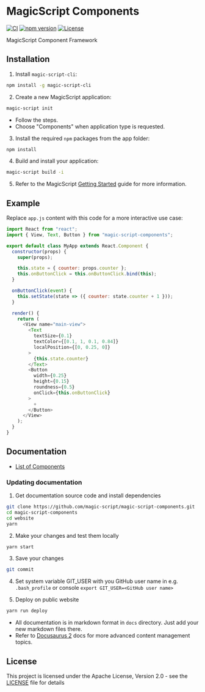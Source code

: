 # MagicScript Components

[![CI](https://github.com/magic-script/magic-script-components/workflows/CI/badge.svg)](https://github.com/magic-script/magic-script-components/actions) [![npm version](https://badge.fury.io/js/magic-script-components.svg)](https://badge.fury.io/js/magic-script-components) [![License](http://img.shields.io/:license-Apache%202.0-blue.svg)](LICENSE)

MagicScript Component Framework

## Installation

1. Install `magic-script-cli`:

```bash
npm install -g magic-script-cli
```

2. Create a new MagicScript application:

```bash
magic-script init
```

- Follow the steps.
- Choose "Components" when application type is requested.

3. Install the required `npm` packages from the app folder:

```bash
npm install
```

4. Build and install your application:

```bash
magic-script build -i
```

5. Refer to the MagicScript [Getting Started](https://www.magicscript.org/docs/getting-started) guide for more information.

## Example

Replace `app.js` content with this code for a more interactive use case:

```javascript
import React from "react";
import { View, Text, Button } from "magic-script-components";

export default class MyApp extends React.Component {
  constructor(props) {
    super(props);

    this.state = { counter: props.counter };
    this.onButtonClick = this.onButtonClick.bind(this);
  }

  onButtonClick(event) {
    this.setState(state => ({ counter: state.counter + 1 }));
  }

  render() {
    return (
      <View name="main-view">
        <Text
          textSize={0.1}
          textColor={[0.1, 1, 0.1, 0.84]}
          localPosition={[0, 0.25, 0]}
        >
          {this.state.counter}
        </Text>
        <Button
          width={0.25}
          height={0.15}
          roundness={0.5}
          onClick={this.onButtonClick}
        >
          +
        </Button>
      </View>
    );
  }
}
```

## Documentation

- [List of Components](docs/Components.md)

### Updating documentation

1. Get documentation source code and install dependencies

```bash
git clone https://github.com/magic-script/magic-script-components.git
cd magic-script-components
cd website
yarn
```

2. Make your changes and test them locally

```bash
yarn start
```

3. Save your changes

```bash
git commit
```

4. Set system variable GIT_USER with you GitHub user name in e.g. ```.bash_profile```  or console ```export GIT_USER=<GitHub user name>```

5. Deploy on public website

```bash
yarn run deploy
```

- All documentation is in markdown format in ```docs``` directory. Just add your new markdown files there.
- Refer to [Docusaurus 2](https://v2.docusaurus.io/) docs for more advanced content management topics.

## License

This project is licensed under the Apache License, Version 2.0 - see the [LICENSE](LICENSE) file for details
